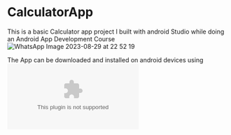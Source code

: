 # CalculatorApp
This is a basic Calculator app project I built with android Studio while doing an Android App Development Course
![WhatsApp Image 2023-08-29 at 22 52 19](https://github.com/Varun-Jethani/CalculatorApp/assets/64307642/be6e5343-33bf-418d-87f5-1ebe2f726ff5)

The App can be downloaded and installed on android devices using ![VCalculator.apk](https://github.com/Varun-Jethani/CalculatorApp/blob/aa0eec9abc962786d05b062f9e932fa606848751/VCalculator.apk)
